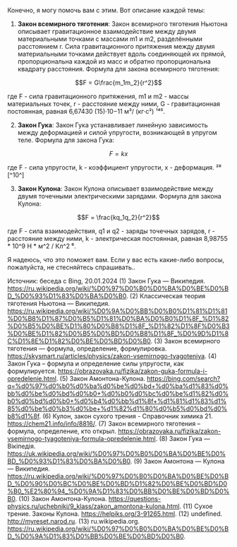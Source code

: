 Конечно, я могу помочь вам с этим. Вот описание каждой темы:

1. **Закон всемирного тяготения**: Закон всемирного тяготения Ньютона описывает гравитационное взаимодействие между двумя материальными точками с массами m1 и m2, разделёнными расстоянием r. Сила гравитационного притяжения между двумя материальными точками действует вдоль соединяющей их прямой, пропорциональна каждой из масс и обратно пропорциональна квадрату расстояния. Формула для закона всемирного тяготения: 

$$F = G\frac{m_1m_2}{r^2}$$

где F - сила гравитационного притяжения, m1 и m2 - массы материальных точек, r - расстояние между ними, G - гравитационная постоянная, равная 6,67430 (15)·10−11 м³/ (кг·с²) ¹⁴⁵.

2. **Закон Гука**: Закон Гука устанавливает линейную зависимость между деформацией и силой упругости, возникающей в упругом теле. Формула для закона Гука:

$$F = kx$$

где F - сила упругости, k - коэффициент упругости, x - деформация. ²⁸ [^10^]

3. **Закон Кулона**: Закон Кулона описывает взаимодействие между двумя точечными электрическими зарядами. Формула для закона Кулона:

$$F = \frac{kq_1q_2}{r^2}$$

где F - сила взаимодействия, q1 и q2 - заряды точечных зарядов, r - расстояние между ними, k - электрическая постоянная, равная 8,98755 * 10^9 Н * м^2 / Кл^2 ⁶.

Я надеюсь, что это поможет вам. Если у вас есть какие-либо вопросы, пожалуйста, не стесняйтесь спрашивать..

Источник: беседа с Bing, 20.01.2024
(1) Закон Гука — Википедия. https://ru.wikipedia.org/wiki/%D0%97%D0%B0%D0%BA%D0%BE%D0%BD_%D0%93%D1%83%D0%BA%D0%B0.
(2) Классическая теория тяготения Ньютона — Википедия. https://ru.wikipedia.org/wiki/%D0%9A%D0%BB%D0%B0%D1%81%D1%81%D0%B8%D1%87%D0%B5%D1%81%D0%BA%D0%B0%D1%8F_%D1%82%D0%B5%D0%BE%D1%80%D0%B8%D1%8F_%D1%82%D1%8F%D0%B3%D0%BE%D1%82%D0%B5%D0%BD%D0%B8%D1%8F_%D0%9D%D1%8C%D1%8E%D1%82%D0%BE%D0%BD%D0%B0.
(3) Закон всемирного тяготения — формула, определение, формулировка. https://skysmart.ru/articles/physics/zakon-vsemirnogo-tyagoteniya.
(4) Закон Гука – формула и определение силы упругости, как формулируется. https://obrazovaka.ru/fizika/zakon-guka-formula-i-opredelenie.html.
(5) Закон Амонтона-Кулона. https://bing.com/search?q=%d0%97%d0%b0%d0%ba%d0%be%d0%bd+%d0%ba%d1%83%d0%bb%d0%be%d0%bd%d0%b0+%d0%b0%d0%bc%d0%be%d1%82%d0%b0%d0%bd%d0%b0+%d0%b4%d0%bb%d1%8f+%d1%81%d1%83%d1%85%d0%be%d0%b3%d0%be+%d1%82%d1%80%d0%b5%d0%bd%d0%b8%d1%8f.
(6) Кулон, закон сухого трения - Справочник химика 21. https://chem21.info/info/8816/.
(7) Закон всемирного тяготения – формула, определение, кто открыл. https://obrazovaka.ru/fizika/zakon-vsemirnogo-tyagoteniya-formula-opredelenie.html.
(8) Закон Гука — Вікіпедія. https://uk.wikipedia.org/wiki/%D0%97%D0%B0%D0%BA%D0%BE%D0%BD_%D0%93%D1%83%D0%BA%D0%B0.
(9) Закон Амонтона — Кулона — Википедия. https://ru.wikipedia.org/wiki/%D0%97%D0%B0%D0%BA%D0%BE%D0%BD_%D0%90%D0%BC%D0%BE%D0%BD%D1%82%D0%BE%D0%BD%D0%B0_%E2%80%94_%D0%9A%D1%83%D0%BB%D0%BE%D0%BD%D0%B0.
(10) Закон Амонтона-Кулона. https://questions-physics.ru/uchebniki/9_klass/zakon_amontona-kulona.html.
(11) Сухое трение. Законы Кулона. https://helpiks.org/3-91265.html.
(12) undefined. http://myreset.narod.ru.
(13) ru.wikipedia.org. https://ru.wikipedia.org/wiki/%D0%97%D0%B0%D0%BA%D0%BE%D0%BD_%D0%9A%D1%83%D0%BB%D0%BE%D0%BD%D0%B0.
